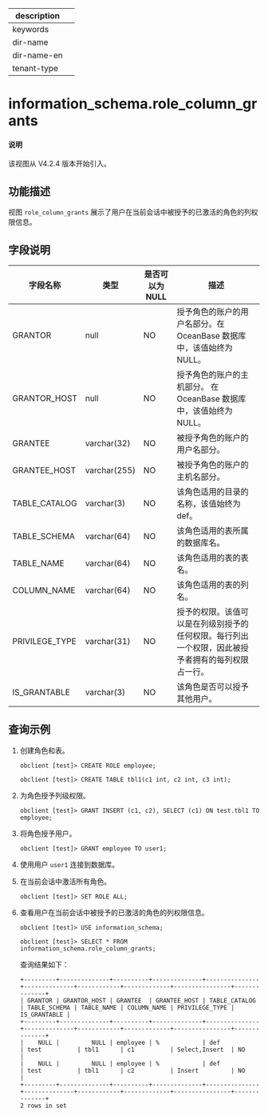 |description||
|---|---|
|keywords||
|dir-name||
|dir-name-en||
|tenant-type||

# information_schema.role_column_grants

<main id="notice" type='explain'>
<h4>说明</h4>
<p>该视图从 V4.2.4 版本开始引入。</p>
</main>

## 功能描述

视图 `role_column_grants` 展示了用户在当前会话中被授予的已激活的角色的列权限信息。

## 字段说明

| **字段名称**   | **类型**     | **是否可以为 NULL**  | **描述**        |
|----------------|--------------|----------------------|-----------------|
| GRANTOR        | null         | NO   | 授予角色的账户的用户名部分。在 OceanBase 数据库中，该值始终为 NULL。    |
| GRANTOR_HOST   | null         | NO   | 授予角色的账户的主机部分。 在 OceanBase 数据库中，该值始终为 NULL。     |
| GRANTEE        | varchar(32)  | NO   | 被授予角色的账户的用户名部分。      |
| GRANTEE_HOST   | varchar(255) | NO   | 被授予角色的账户的主机名部分。      |
| TABLE_CATALOG  | varchar(3)   | NO   | 该角色适用的目录的名称，该值始终为 def。      |
| TABLE_SCHEMA   | varchar(64)  | NO   | 该角色适用的表所属的数据库名。      |
| TABLE_NAME     | varchar(64)  | NO   | 该角色适用的表的表名。      |
| COLUMN_NAME    | varchar(64)  | NO   | 该角色适用的表的列名。      |
| PRIVILEGE_TYPE | varchar(31)  | NO   | 授予的权限。该值可以是在列级别授予的任何权限。每行列出一个权限，因此被授予者拥有的每列权限占一行。      |
| IS_GRANTABLE   | varchar(3)   | NO   | 该角色是否可以授予其他用户。     |

## 查询示例

1. 创建角色和表。

   ```shell
   obclient [test]> CREATE ROLE employee;
   ```

   ```shell
   obclient [test]> CREATE TABLE tbl1(c1 int, c2 int, c3 int);
   ```

2. 为角色授予列级权限。

   ```shell
   obclient [test]> GRANT INSERT (c1, c2), SELECT (c1) ON test.tbl1 TO employee; 
   ```

3. 将角色授予用户。

   ```shell
   obclient [test]> GRANT employee TO user1;
   ```

4. 使用用户 `user1` 连接到数据库。

5. 在当前会话中激活所有角色。

   ```shell
   obclient [test]> SET ROLE ALL;
   ```

6. 查看用户在当前会话中被授予的已激活的角色的列权限信息。

    ```shell
    obclient [test]> USE information_schema;
    ```

    ```shell
    obclient [test]> SELECT * FROM information_schema.role_column_grants;
    ```

    查询结果如下：

    ```shell
    +---------+--------------+----------+--------------+---------------+--------------+------------+-------------+----------------+--------------+
    | GRANTOR | GRANTOR_HOST | GRANTEE  | GRANTEE_HOST | TABLE_CATALOG | TABLE_SCHEMA | TABLE_NAME | COLUMN_NAME | PRIVILEGE_TYPE | IS_GRANTABLE |
    +---------+--------------+----------+--------------+---------------+--------------+------------+-------------+----------------+--------------+
    |    NULL |         NULL | employee | %            | def           | test          | tbl1      | c1          | Select,Insert  | NO           |
    |    NULL |         NULL | employee | %            | def           | test          | tbl1      | c2          | Insert         | NO           |
    +---------+--------------+----------+--------------+---------------+--------------+------------+-------------+----------------+--------------+
    2 rows in set
    ```


